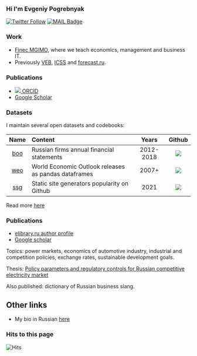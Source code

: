 ### Hi I'm Evgeniy Pogrebnyak

[![Twitter Follow](https://img.shields.io/twitter/follow/PogrebnyakE?label=Follow&style=social)](https://twitter.com/PogrebnyakE)
[![MAIL Badge](https://img.shields.io/badge/-e.pogrebnyak@gmail.com-c14438?style=flat-square&logo=Gmail&logoColor=white&link=mailto:e.pogrebnyak@gmail.com)](mailto:e.pogrebnyak@gmail.com)

### Work

 - [Finec MGIMO](https://finec.mgimo.ru), where we teach economics, management and business IT. 
 - Previously [VEB](https://veb.ru/), [ICSS](https://icss.ru) and [forecast.ru](http://www.forecast.ru/). 

### Publications
 
- [![](https://orcid.org/sites/default/files/images/orcid_16x16.png) ORCID](https://orcid.org/my-orcid?orcid=0000-0003-3914-9665)
- [Google Scholar](https://scholar.google.com/citations?user=HN162ykAAAAJ&hl=en)

### Datasets

I maintain several open datasets and codebooks:

Name        | Content                                              | Years      | Github
:----------:|:-----------------------------------------------------|:----------:|:-----------------------------------------------------------------:
[boo][boo] | Russian firms annual financial statements            | 2012-2018  | [![](https://badgen.net/badge/icon/github?icon=github&label)][boo]
[weo][weo] | World Economic Outlook releases as pandas dataframes | 2007+      | [![](https://badgen.net/badge/icon/github?icon=github&label)][weo]
[ssg][ssg] | Static site generators popularity on Github          | 2021       | [![](https://badgen.net/badge/icon/github?icon=github&label)][ssg]

[boo]: https://github.com/ru-corporate/boo
[weo]: https://github.com/weo-reader
[ssg]: https://github.com/epogrebnyak/ssg-dataset

Read more [here](https://github.com/epogrebnyak/datasets/)

### Publications

- [elibrary.ru author profile](https://elibrary.ru/author_profile.asp?authorid=557200)
- [Google scholar](https://scholar.google.com/citations?user=HN162ykAAAAJ)

Topics: power markets, economics of automotive industry, industrial and competition policies, exchange rates, 
sustainable development goals.

Thesis: [Policy parameters and regulatory controls for Russian competitive electricity market](https://ecfor.ru/publication/mehanizmy-regulirovaniya-elektroenergetiki-rossii/) 

Also published: dictionary of Russian business slang.

## Other links

- My bio in Russian [here](https://mgimo.ru/people/pogrebnyak/)

### Hits to this page

![Hits](https://hitcounter.pythonanywhere.com/count/tag.svg?url=https%3A%2F%2Fgithub.com%2Fepogrebnyak%2Fepogrebnyak)
